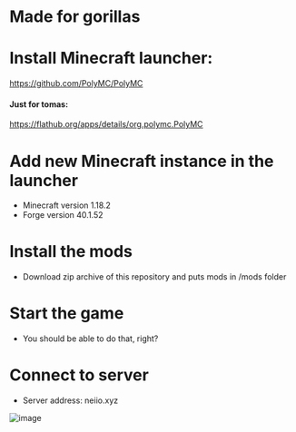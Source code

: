 # Made for gorillas

# Install Minecraft launcher:
https://github.com/PolyMC/PolyMC
#### Just for tomas:
https://flathub.org/apps/details/org.polymc.PolyMC

# Add new Minecraft instance in the launcher
- Minecraft version 1.18.2
- Forge version 40.1.52

# Install the mods
- Download zip archive of this repository and puts mods in /mods folder

# Start the game
- You should be able to do that, right?

# Connect to server
- Server address: neiio.xyz

![image](https://user-images.githubusercontent.com/68248740/175317049-2d7f73bd-8bea-4119-8e88-f5f3b1766e93.png)
